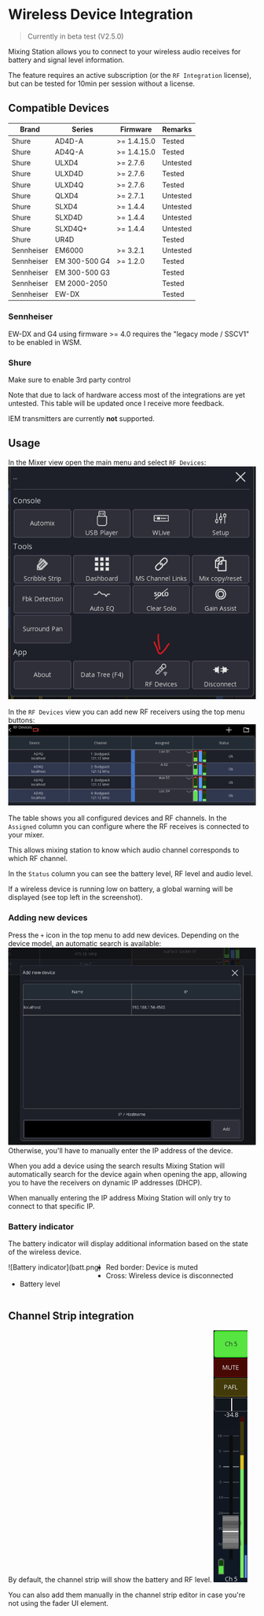 # Wireless Device Integration

> Currently in beta test (V2.5.0)

Mixing Station allows you to connect to your wireless audio receives for battery and signal level
information.

The feature requires an active subscription (or the `RF Integration` license), but can be tested for 10min per session
without a license.

## Compatible Devices

| Brand      | Series        | Firmware     | Remarks  |
|------------|---------------|--------------|----------|
| Shure      | AD4D-A        | \>= 1.4.15.0 | Tested   |
| Shure      | AD4Q-A        | \>= 1.4.15.0 | Tested   |
| Shure      | ULXD4         | \>= 2.7.6    | Untested |
| Shure      | ULXD4D        | \>= 2.7.6    | Tested   |
| Shure      | ULXD4Q        | \>= 2.7.6    | Tested   |
| Shure      | QLXD4         | \>= 2.7.1    | Untested |
| Shure      | SLXD4         | \>= 1.4.4    | Untested |
| Shure      | SLXD4D        | \>= 1.4.4    | Untested |
| Shure      | SLXD4Q+       | \>= 1.4.4    | Untested |
| Shure      | UR4D          |              | Tested   |
| Sennheiser | EM6000        | \>= 3.2.1    | Untested |
| Sennheiser | EM 300-500 G4 | \>= 1.2.0    | Tested   |
| Sennheiser | EM 300-500 G3 |              | Tested   |
| Sennheiser | EM 2000-2050  |              | Tested   |
| Sennheiser | EW-DX         |              | Tested   |

### Sennheiser
EW-DX and G4 using firmware >= 4.0 requires the "legacy mode / SSCV1" to be enabled in WSM.

### Shure
Make sure to enable 3rd party control

Note that due to lack of hardware access most of the integrations are yet untested.
This table will be updated once I receive more feedback.

IEM transmitters are currently **not** supported.

## Usage

In the Mixer view open the main menu and select `RF Devices`:
![Menu](menu.png)

In the `RF Devices` view you can add new RF receivers using the top menu buttons:
![RF View](rf-view.png)

The table shows you all configured devices and RF channels.
In the `Assigned` column you can configure where the RF receives is connected to your mixer.

This allows mixing station to know which audio channel corresponds to which RF channel.

In the `Status` column you can see the battery level, RF level and audio level.

If a wireless device is running low on battery, a global warning will be displayed (see top left in the screenshot).

### Adding new devices

Press the `+` icon in the top menu to add new devices. Depending on the device model, an automatic search is available:
![Search](search.png)
Otherwise, you'll have to manually enter the IP address of the device.

When you add a device using the search results Mixing Station will automatically search for the device
again when opening the app, allowing you to have the receivers on dynamic IP addresses (DHCP).

When manually entering the IP address Mixing Station will only try to connect to that specific IP.

### Battery indicator

The battery indicator will display additional information based on the
state of the wireless device.

<div style="float:left;margin:0 10px 10px 0" markdown="1">
![Battery indicator](batt.png)
</div>

- Red border: Device is muted
- Cross: Wireless device is disconnected
- Battery level

<div style="clear: both;"></div>

## Channel Strip integration

By default, the channel strip will show the battery and RF level.
![Channel strip](chstrip.png)

You can also add them manually in the channel strip editor in case you're not using the fader UI element.
